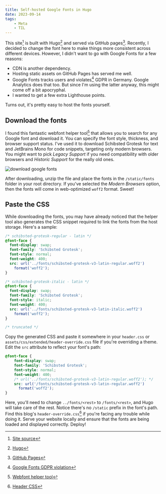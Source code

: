 ```yaml
---
title: Self-hosted Google Fonts in Hugo
date: 2023-09-14
tags:
    - Meta
    - TIL
---
```


This site[^1] is built with Hugo[^2] and served via GitHub pages[^3]. Recently, I decided to
change the font here to make things more consistent across different devices. However, I
didn't want to go with Google Fonts for a few reasons:

* CDN is another dependency.
* Hosting static assets on GitHub Pages has served me well.
* Google Fonts tracks users and violates[^4] GDPR in Germany. Google Analytics does that
too. But since I'm using the latter anyway, this might come off a bit apocryphal.
* I wanted to get a few extra Lighthouse points.

Turns out, it's pretty easy to host the fonts yourself.

## Download the fonts

I found this fantastic webfont helper tool[^5] that allows you to search for any Google font
and download it. You can specify the font style, thickness, and browser support status. I've
used it to download Schibsted Grotesk for text and JetBrains Mono for code snippets,
targeting only modern browsers. You might want to pick *Legacy Support* if you need
compatibility with older browsers and *Historic Support* for the really old ones.

![download google fonts][image_1]

After downloading, unzip the file and place the fonts in the `/static/fonts` folder in your
root directory. If you've selected the *Modern Browsers* option, then the fonts will come in
web-optimized `woff2` format. Sweet!

## Paste the CSS

While downloading the fonts, you may have already noticed that the helper tool also
generates the CSS snippet required to link the fonts from the host storage. Here's a sample:

```css
/* schibsted-grotesk-regular - latin */
@font-face {
  font-display: swap;
  font-family: 'Schibsted Grotesk';
  font-style: normal;
  font-weight: 400;
  src: url('../fonts/schibsted-grotesk-v3-latin-regular.woff2')
    format('woff2');
}

/* schibsted-grotesk-italic - latin */
@font-face {
  font-display: swap;
  font-family: 'Schibsted Grotesk';
  font-style: italic;
  font-weight: 400;
  src: url('../fonts/schibsted-grotesk-v3-latin-italic.woff2')
    format('woff2');
}

/* truncated */
```

Copy the generated CSS and paste it somewhere in your `header.css` or
`assets/css/extended/header-override.css` file if you're overriding a theme. Edit the `src`
attribute to reflect your font's path:

```css
@font-face {
    font-display: swap;
    font-family: 'Schibsted Grotesk';
    font-style: normal;
    font-weight: 400;
    /* url('../fonts/schibsted-grotesk-v3-latin-regular.woff2'); */
    src: url('/fonts/schibsted-grotesk-v3-latin-regular.woff2')
      format('woff2');
}
```

Here, you'll need to change `../fonts/<rest>` to `/fonts/<rest>`, and Hugo will take care of
the rest. Notice there's no `/static` prefix in the font's path. Find this blog's
`header-override.css`[^6] if you're facing any trouble while doing it. Serve your website
locally and ensure that the fonts are being loaded and displayed correctly. Deploy!


[^1]: [Site source](https://github.com/rednafi/rednafi.com/)
[^2]: [Hugo](https://gohugo.io/)
[^3]: [GitHub Pages](https://pages.github.com/)
[^4]: [Google Fonts GDPR violation](https://rewis.io/urteile/urteil/lhm-20-01-2022-3-o-1749320/)
[^5]: [Webfont helper tool](https://gwfh.mranftl.com/fonts)
[^6]: [Header CSS](https://github.com/rednafi/rednafi.com/blob/main/assets/css/extended/header-override.css)

[image_1]: https://user-images.githubusercontent.com/30027932/267879992-c61a4008-d05f-45f4-9cee-ca7435bd2459.png
